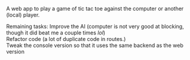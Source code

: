 A web app to play a game of tic tac toe against the computer or another (local) player.

Remaining tasks:
Improve the AI (computer is not very good at blocking, though it did beat me a couple times *lol*)  
Refactor code (a lot of duplicate code in routes.)  
Tweak the console version so that it uses the same backend as the web version
